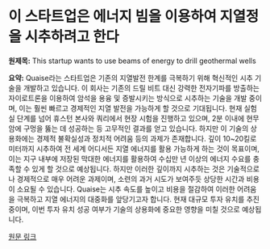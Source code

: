 # 이 스타트업은 에너지 빔을 이용하여 지열정을 시추하려고 한다

**원제목:** This startup wants to use beams of energy to drill geothermal wells

**요약:** Quaise라는 스타트업은 기존의 지열발전 한계를 극복하기 위해 혁신적인 시추 기술을 개발하고 있습니다.  이 회사는 기존의 드릴 비트 대신 강력한 전자기파를 방출하는 자이로트론을 이용하여 암석을 용융 및 증발시키는 방식으로 시추하는 기술을 개발 중이며,  이는 훨씬 빠르고 경제적인 지열 발전을 가능하게 할 것으로 기대됩니다.  현재 실험실 단계를 넘어 휴스턴 본사와 쿼리에서 현장 시험을 진행하고 있으며,  2분 이내에 현무암에 구멍을 뚫는 데 성공하는 등 고무적인 결과를 얻고 있습니다.  하지만 이 기술의 상용화에는 경제적 불확실성과 정치적 어려움 등의 과제가 존재합니다.  깊이 10~20킬로미터까지 시추하여 전 세계 어디서든 지열 에너지를 활용 가능하게 하는 것이 목표이며,  이는 지구 내부에 저장된 막대한 에너지를 활용하여 수십만 년 이상의 에너지 수요를 충족할 수 있게 할 것으로 예상됩니다.  하지만 이러한 깊이까지 시추하는 것은 기술적으로나 경제적으로 매우 어려운 과제이며,  소련의 과거 시도가 보여주듯 상당한 시간과 비용이 소요될 수 있습니다.  Quaise는 시추 속도를 높이고 비용을 절감하여 이러한 어려움을 극복하고 지열 에너지의 대중화를 앞당기고자 합니다.  현재 대규모 투자 유치를 추진 중이며,  이번 투자 유치 성공 여부가 기술의 상용화에 중요한 영향을 미칠 것으로 예상됩니다.

[원문 링크](https://www.technologyreview.com/2025/07/22/1120545/geothermal-drilling-quaise/)
